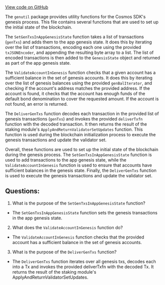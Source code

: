 [View code on GitHub](https://github.com/cosmos/cosmos-sdk.git/x/genutil/gentx.go)

The `genutil` package provides utility functions for the Cosmos SDK's genesis process. This file contains several functions that are used to set up the initial state of the blockchain.

The `SetGenTxsInAppGenesisState` function takes a list of transactions (`genTxs`) and adds them to the app genesis state. It does this by iterating over the list of transactions, encoding each one using the provided `txJSONEncoder`, and appending the resulting byte array to a list. The list of encoded transactions is then added to the `GenesisState` object and returned as part of the app genesis state.

The `ValidateAccountInGenesis` function checks that a given account has a sufficient balance in the set of genesis accounts. It does this by iterating over the list of genesis balances using the provided `genBalIterator`, and checking if the account's address matches the provided address. If the account is found, it checks that the account has enough funds of the default bond denomination to cover the requested amount. If the account is not found, an error is returned.

The `DeliverGenTxs` function decodes each transaction in the provided list of genesis transactions (`genTxs`) and invokes the provided `deliverTxfn` function with the decoded transaction. It then returns the result of the staking module's `ApplyAndReturnValidatorSetUpdates` function. This function is used during the blockchain initialization process to execute the genesis transactions and update the validator set.

Overall, these functions are used to set up the initial state of the blockchain during the genesis process. The `SetGenTxsInAppGenesisState` function is used to add transactions to the app genesis state, while the `ValidateAccountInGenesis` function is used to ensure that accounts have sufficient balances in the genesis state. Finally, the `DeliverGenTxs` function is used to execute the genesis transactions and update the validator set.
## Questions: 
 1. What is the purpose of the `SetGenTxsInAppGenesisState` function?
- The `SetGenTxsInAppGenesisState` function sets the genesis transactions in the app genesis state.

2. What does the `ValidateAccountInGenesis` function do?
- The `ValidateAccountInGenesis` function checks that the provided account has a sufficient balance in the set of genesis accounts.

3. What is the purpose of the `DeliverGenTxs` function?
- The `DeliverGenTxs` function iterates over all genesis txs, decodes each into a Tx and invokes the provided deliverTxfn with the decoded Tx. It returns the result of the staking module's ApplyAndReturnValidatorSetUpdates.